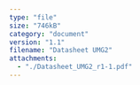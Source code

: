 ```yaml
---
type: "file"
size: "746kB"
category: "document"
version: "1.1"
filename: "Datasheet UMG2"
attachments:
  - "./Datasheet_UMG2_r1-1.pdf"
---
```

